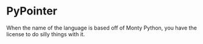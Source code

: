 # PyPointer

When the name of the language is based off of Monty Python, you have the license to do silly things with it.
